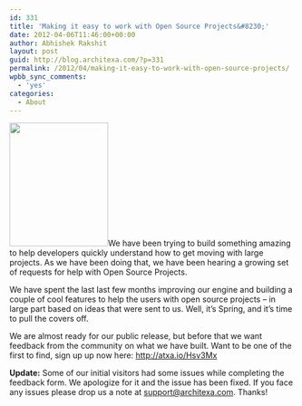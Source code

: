 ```yaml
---
id: 331
title: 'Making it easy to work with Open Source Projects&#8230;'
date: 2012-04-06T11:46:00+00:00
author: Abhishek Rakshit
layout: post
guid: http://blog.architexa.com/?p=331
permalink: /2012/04/making-it-easy-to-work-with-open-source-projects/
wpbb_sync_comments:
  - 'yes'
categories:
  - About
---
```

<!--S-ButtonZ 1.1.5 Start-->

<div style="float: left; width: 42px; padding-right: 10px; margin: 0 -52px 0 0; position: relative; left: -62px; top: 8px">
</div>

<!--S-ButtonZ 1.1.5 End-->

[<img class="alignright size-medium wp-image-332" title="beginning" src="{{site.baseurl}}/assets/uploads/2012/04/beginning-240x300.jpg" alt="" width="174" height="218" srcset="{{site.baseurl}}/assets/uploads/2012/04/beginning-240x300.jpg 240w, {{site.baseurl}}/assets/uploads/2012/04/beginning.jpg 300w" sizes="(max-width: 174px) 100vw, 174px" />]({{site.baseurl}}/assets/uploads/2012/04/beginning.jpg)We have been trying to build something amazing to help developers quickly understand how to get moving with large projects. As we have been doing that, we have been hearing a growing set of requests for help with Open Source Projects.

We have spent the last last few months improving our engine and building a couple of cool features to help the users with open source projects &#8211; in large part based on ideas that were sent to us. Well, it&#8217;s Spring, and it&#8217;s time to pull the covers off.

We are almost ready for our public release, but before that we want feedback from the community on what we have built. Want to be one of the first to find, sign up up now here: <a href="http://atxa.io/Hsv3Mx" target="_blank">http://atxa.io/Hsv3Mx</a>

**Update:** Some of our initial visitors had some issues while completing the feedback form. We apologize for it and the issue has been fixed. If you face any issues please drop us a note at support@architexa.com. Thanks!

<div style="clear:both;">
  &nbsp;
</div>